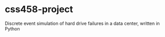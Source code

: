 # css458-project
Discrete event simulation of hard drive failures in a data center, written in Python
